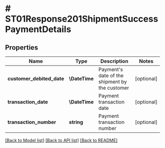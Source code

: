 # # ST01Response201ShipmentSuccessPaymentDetails

## Properties

Name | Type | Description | Notes
------------ | ------------- | ------------- | -------------
**customer_debited_date** | **\DateTime** | Payment&#39;s date of the shipment by the customer | [optional]
**transaction_date** | **\DateTime** | Payment transaction date | [optional]
**transaction_number** | **string** | Payment transaction number | [optional]

[[Back to Model list]](../../README.md#models) [[Back to API list]](../../README.md#endpoints) [[Back to README]](../../README.md)
